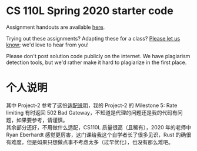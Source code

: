 # CS 110L Spring 2020 starter code

Assignment handouts are available [here](https://reberhardt.com/cs110l/spring-2020/).

Trying out these assignments? Adapting these for a class? [Please let us
know](mailto:ryan@reberhardt.com); we'd love to hear from you!

Please don't post solution code publicly on the internet. We have plagiarism
detection tools, but we'd rather make it hard to plagiarize in the first place.

# 个人说明

其中 Project-2 参考了这份[适配说明](https://github.com/fung-hwang/CS110L-2020spr/blob/main/proj-2/README.md)，我的 Project-2 的 Milestone 5: Rate limiting 有时返回 502 Bad Gateway，不知道是代理的问题还是我的代码有问题，如果要参考，请谨慎。  
其余部分还好，不用做什么适配，CS110L 质量很高（且稀有），2020 年的老师中 Ryan Eberhardt 感觉更厉害，这门课给我这个自学者长了很多见识，Rust 的确很有难度，但是如果只想做点事不考虑太多（过早优化），也没有那么难吧。
